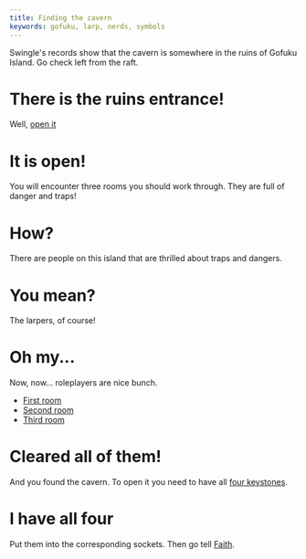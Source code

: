 ```yaml
---
title: Finding the cavern
keywords: gofuku, larp, nerds, symbols
---
```


Swingle's records show that the cavern is somewhere in the ruins of Gofuku Island. Go check left from the raft.

# There is the ruins entrance!
Well, [open it](../010-ruins.md)

# It is open!
You will encounter three rooms you should work through. They are full of danger and traps!

# How?
There are people on this island that are thrilled about traps and dangers.

# You mean?
The larpers, of course!

# Oh my...
Now, now... roleplayers are nice bunch.
 - [First room](010-first-room.md)
 - [Second room](020-second-room.md)
 - [Third room](030-third-room.md)

# Cleared all of them!
And you found the cavern. To open it you need to have all [four keystones](../../index.md).

# I have all four
Put them into the corresponding sockets. Then go tell [Faith](../../110-muffington-island/030-faith.md).
